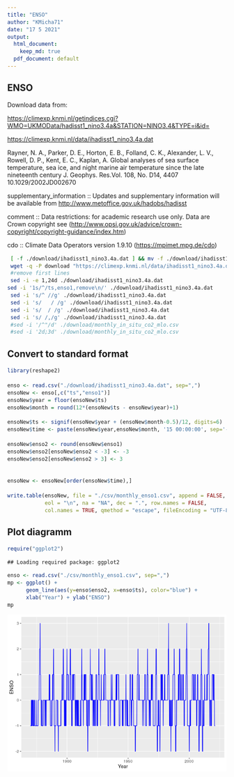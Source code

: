 ```yaml
---
title: "ENSO"
author: "KMicha71"
date: "17 5 2021"
output:
  html_document: 
    keep_md: true
  pdf_document: default
---
```




## ENSO

Download data from:

https://climexp.knmi.nl/getindices.cgi?WMO=UKMOData/hadisst1_nino3.4a&STATION=NINO3.4&TYPE=i&id=

https://climexp.knmi.nl/data/ihadisst1_nino3.4a.dat

Rayner, N. A., Parker, D. E., Horton, E. B., Folland, C. K., Alexander, L. V., Rowell, D. P., Kent, E. C., Kaplan, A.  Global analyses of sea surface temperature, sea ice, and night marine air temperature since the late nineteenth century J. Geophys. Res.Vol. 108, No. D14, 4407 10.1029/2002JD002670

supplementary_information :: Updates and supplementary information will be available from http://www.metoffice.gov.uk/hadobs/hadisst

comment :: Data restrictions: for academic research use only. Data are Crown copyright see (http://www.opsi.gov.uk/advice/crown-copyright/copyright-guidance/index.htm)

cdo :: Climate Data Operators version 1.9.10 (https://mpimet.mpg.de/cdo)





```sh
 [ -f ./download/ihadisst1_nino3.4a.dat ] && mv -f ./download/ihadisst1_nino3.4a.dat ./download/ihadisst1_nino3.4a.dat.bck
 wget -q -P download "https://climexp.knmi.nl/data/ihadisst1_nino3.4a.dat"
 #remove first lines
 sed -i -e 1,24d ./download/ihadisst1_nino3.4a.dat
sed -i '1s/^/ts,enso1,remove\n/' ./download/ihadisst1_nino3.4a.dat
 sed -i 's/^ //g' ./download/ihadisst1_nino3.4a.dat
 sed -i 's/   / /g' ./download/ihadisst1_nino3.4a.dat
 sed -i 's/  / /g' ./download/ihadisst1_nino3.4a.dat
 sed -i 's/ /,/g' ./download/ihadisst1_nino3.4a.dat
 #sed -i '/^"/d' ./download/monthly_in_situ_co2_mlo.csv
 #sed -i '2d;3d' ./download/monthly_in_situ_co2_mlo.csv
```

## Convert to standard format


```r
library(reshape2)

enso <- read.csv("./download/ihadisst1_nino3.4a.dat", sep=",")
ensoNew <- enso[,c("ts","enso1")]
ensoNew$year = floor(ensoNew$ts)
ensoNew$month = round(12*(ensoNew$ts - ensoNew$year)+1) 

ensoNew$ts <- signif(ensoNew$year + (ensoNew$month-0.5)/12, digits=6)
ensoNew$time <- paste(ensoNew$year,ensoNew$month, '15 00:00:00', sep='-')

ensoNew$enso2 <- round(ensoNew$enso1)
ensoNew$enso2[ensoNew$enso2 < -3] <- -3
ensoNew$enso2[ensoNew$enso2 > 3] <- 3


ensoNew <- ensoNew[order(ensoNew$time),]

write.table(ensoNew, file = "./csv/monthly_enso1.csv", append = FALSE, quote = TRUE, sep = ",",
            eol = "\n", na = "NA", dec = ".", row.names = FALSE,
            col.names = TRUE, qmethod = "escape", fileEncoding = "UTF-8")
```

## Plot diagramm


```r
require("ggplot2")
```

```
## Loading required package: ggplot2
```

```r
enso <- read.csv("./csv/monthly_enso1.csv", sep=",")
mp <- ggplot() +
      geom_line(aes(y=enso$enso2, x=enso$ts), color="blue") +
      xlab("Year") + ylab("ENSO")
mp
```

![](README_files/figure-html/plot-1.png)<!-- -->
